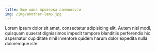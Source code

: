 ```yaml
---
title: Еще одна проверка ламповости
img: /img/another-lamp.jpg
---
```

Lorem ipsum dolor sit amet, consectetur adipisicing elit. Autem nisi modi, quisquam quaerat dignissimos impedit tempore blanditiis perferendis hic aspernatur cupiditate nihil inventore quidem harum dolor expedita nulla doloremque iste.

